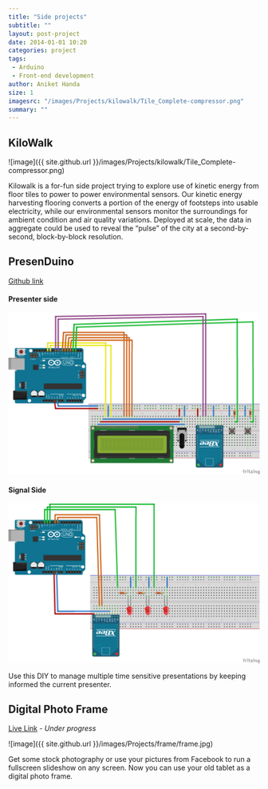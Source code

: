 ```yaml
---
title: "Side projects"
subtitle: ""
layout: post-project
date: 2014-01-01 10:20
categories: project
tags:
 - Arduino
 - Front-end development
author: Aniket Handa
size: 1
imagesrc: "/images/Projects/kilowalk/Tile_Complete-compressor.png"
summary: ""
---
```


## KiloWalk

![image]({{ site.github.url }}/images/Projects/kilowalk/Tile_Complete-compressor.png)

Kilowalk is a for-fun side project trying to explore use of kinetic energy from floor tiles to power to power environmental sensors. Our kinetic energy harvesting flooring converts a portion of the energy of footsteps into usable electricity, while our environmental sensors monitor the surroundings for ambient condition and air quality variations. Deployed at scale, the data in aggregate could be used to reveal the “pulse” of the city at a second-by-second, block-by-block resolution.

## PresenDuino

[Github link](https://github.com/HCDE498-598-Summer14/PresenDuino)

#### Presenter side
![image](https://raw.githubusercontent.com/HCDE498-598-Summer14/PresenDuino/master/Fritzing/PresenDuino.png)


#### Signal Side
![image](https://raw.githubusercontent.com/HCDE498-598-Summer14/PresenDuino/master/Fritzing/SignalSide.png)

Use this DIY to manage multiple time sensitive presentations by keeping informed the current presenter.

## Digital Photo Frame

[Live Link](http://aniket.io/frame) *- Under progress*

![image]({{ site.github.url }}/images/Projects/frame/frame.jpg)

Get some stock photography or use your pictures from Facebook to run a fullscreen slideshow on any screen. Now you can use your old tablet as a digital photo frame.







			